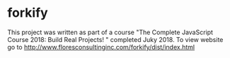 # forkify

This project was written as part of a course "The Complete JavaScript Course 2018: Build Real Projects! " completed Juky 2018.
To view website go to http://www.floresconsultinginc.com/forkify/dist/index.html
